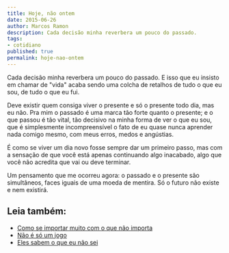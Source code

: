 ```yaml
---
title: Hoje, não ontem
date: 2015-06-26
author: Marcos Ramon
description: Cada decisão minha reverbera um pouco do passado.
tags:
- cotidiano
published: true
permalink: hoje-nao-ontem
---
```

Cada decisão minha reverbera um pouco do passado. E isso que eu insisto em chamar de "vida" acaba sendo uma colcha de retalhos de tudo o que eu sou, de tudo o que eu fui.

Deve existir quem consiga viver o presente e só o presente todo dia, mas eu não. Pra mim o passado é uma marca tão forte quanto o presente; e o que passou é tão vital, tão decisivo na minha forma de ver o que eu sou, que é simplesmente incompreensível o fato de eu quase nunca aprender nada comigo mesmo, com meus erros, medos e angústias.

É como se viver um dia novo fosse sempre dar um primeiro passo, mas com a sensação de que você está apenas continuando algo inacabado, algo que você não acredita que vai ou deve terminar.

Um pensamento que me ocorreu agora: o passado e o presente são simultâneos, faces iguais de uma moeda de mentira. Só o futuro não existe e nem existirá.<div class="leia-tambem" markdown="1">
## Leia também:

- <a href="/como-se-importar-muito-com-o-que-nao-importa">Como se importar muito com o que não importa</a>
- <a href="/nao-e-so-um-jogo">Não é só um jogo</a>
- <a href="/eles-sabem-o-que-eu-nao-sei">Eles sabem o que eu não sei</a>
</div>